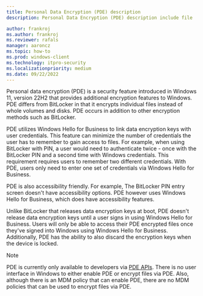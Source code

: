 ```yaml
---
title: Personal Data Encryption (PDE) description
description: Personal Data Encryption (PDE) description include file

author: frankroj
ms.author: frankroj
ms.reviewer: rafals
manager: aaroncz
ms.topic: how-to
ms.prod: windows-client
ms.technology: itpro-security
ms.localizationpriority: medium
ms.date: 09/22/2022
---
```


<!-- Max 5963468 OS 32516487 -->

Personal data encryption (PDE) is a security feature introduced in Windows 11, version 22H2 that provides additional encryption features to Windows. PDE differs from BitLocker in that it  encrypts individual files instead of whole volumes and disks. PDE occurs in addition to other encryption methods such as BitLocker.

PDE utilizes Windows Hello for Business to link data encryption keys with user credentials. This feature can minimize the number of credentials the user has to remember to gain access to files. For example, when using BitLocker with PIN, a user would need to authenticate twice - once with the BitLocker PIN and a second time with Windows credentials. This requirement requires users to remember two different credentials. With PDE, users only need to enter one set of credentials via Windows Hello for Business.

PDE is also accessibility friendly. For example, The BitLocker PIN entry screen doesn't have accessibility options. PDE however uses Windows Hello for Business, which does have accessibility features.

Unlike BitLocker that releases data encryption keys at boot, PDE doesn't release data encryption keys until a user signs in using Windows Hello for Business. Users will only be able to access their PDE encrypted files once they've signed into Windows using Windows Hello for Business. Additionally, PDE has the ability to also discard the encryption keys when the device is locked.

> [!NOTE]
> PDE is currently only available to developers via [PDE APIs](/uwp/api/windows.security.dataprotection.userdataprotectionmanager). There is no user interface in Windows to either enable PDE or encrypt files via PDE. Also, although there is an MDM policy that can enable PDE, there are no MDM policies that can be used to encrypt files via PDE.
